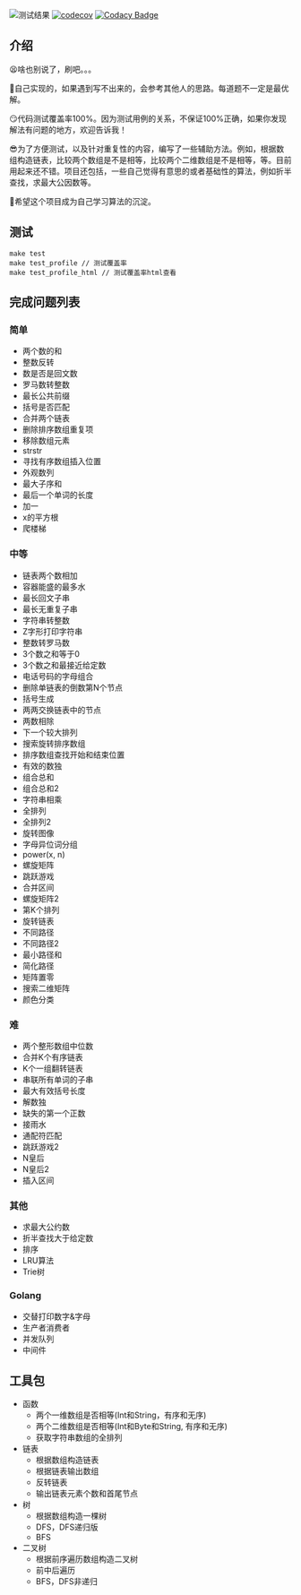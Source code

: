 ![测试结果](https://github.com/aaronzjc/leetcode/workflows/tests/badge.svg)
[![codecov](https://codecov.io/gh/aaronzjc/leetcode/branch/master/graph/badge.svg)](https://codecov.io/gh/aaronzjc/leetcode)
[![Codacy Badge](https://app.codacy.com/project/badge/Grade/1e452326595b49c2a3f1ff769fae33e8)](https://www.codacy.com/manual/415397228/leetcode?utm_source=github.com&amp;utm_medium=referral&amp;utm_content=aaronzjc/leetcode&amp;utm_campaign=Badge_Grade)

## 介绍

😫啥也别说了，刷吧。。。

🙂自己实现的，如果遇到写不出来的，会参考其他人的思路。每道题不一定是最优解。

😏代码测试覆盖率100%。因为测试用例的关系，不保证100%正确，如果你发现解法有问题的地方，欢迎告诉我！

😎为了方便测试，以及针对重复性的内容，编写了一些辅助方法。例如，根据数组构造链表，比较两个数组是不是相等，比较两个二维数组是不是相等，等。目前用起来还不错。项目还包括，一些自己觉得有意思的或者基础性的算法，例如折半查找，求最大公因数等。

👏希望这个项目成为自己学习算法的沉淀。

## 测试

```shell script
make test
make test_profile // 测试覆盖率
make test_profile_html // 测试覆盖率html查看
```

## 完成问题列表

### 简单

+ 两个数的和
+ 整数反转
+ 数是否是回文数
+ 罗马数转整数
+ 最长公共前缀
+ 括号是否匹配
+ 合并两个链表
+ 删除排序数组重复项
+ 移除数组元素
+ strstr
+ 寻找有序数组插入位置
+ 外观数列
+ 最大子序和
+ 最后一个单词的长度
+ 加一
+ x的平方根
+ 爬楼梯

### 中等

+ 链表两个数相加
+ 容器能盛的最多水
+ 最长回文子串
+ 最长无重复子串
+ 字符串转整数
+ Z字形打印字符串
+ 整数转罗马数
+ 3个数之和等于0
+ 3个数之和最接近给定数
+ 电话号码的字母组合
+ 删除单链表的倒数第N个节点
+ 括号生成
+ 两两交换链表中的节点
+ 两数相除
+ 下一个较大排列
+ 搜索旋转排序数组
+ 排序数组查找开始和结束位置
+ 有效的数独
+ 组合总和
+ 组合总和2
+ 字符串相乘
+ 全排列
+ 全排列2
+ 旋转图像
+ 字母异位词分组
+ power(x, n)
+ 螺旋矩阵
+ 跳跃游戏
+ 合并区间
+ 螺旋矩阵2
+ 第K个排列
+ 旋转链表
+ 不同路径
+ 不同路径2
+ 最小路径和
+ 简化路径
+ 矩阵置零
+ 搜索二维矩阵
+ 颜色分类

### 难 

+ 两个整形数组中位数
+ 合并K个有序链表
+ K个一组翻转链表
+ 串联所有单词的子串
+ 最大有效括号长度
+ 解数独
+ 缺失的第一个正数
+ 接雨水
+ 通配符匹配
+ 跳跃游戏2
+ N皇后
+ N皇后2
+ 插入区间

### 其他

+ 求最大公约数
+ 折半查找大于给定数
+ 排序
+ LRU算法
+ Trie树

### Golang

+ 交替打印数字&字母
+ 生产者消费者
+ 并发队列
+ 中间件

## 工具包

+ 函数
    + 两个一维数组是否相等(Int和String，有序和无序)
    + 两个二维数组是否相等(Int和Byte和String, 有序和无序)
    + 获取字符串数组的全排列
+ 链表
    + 根据数组构造链表
    + 根据链表输出数组
    + 反转链表
    + 输出链表元素个数和首尾节点
+ 树
    + 根据数组构造一棵树
    + DFS，DFS递归版
    + BFS
+ 二叉树
    + 根据前序遍历数组构造二叉树
    + 前中后遍历
    + BFS，DFS非递归